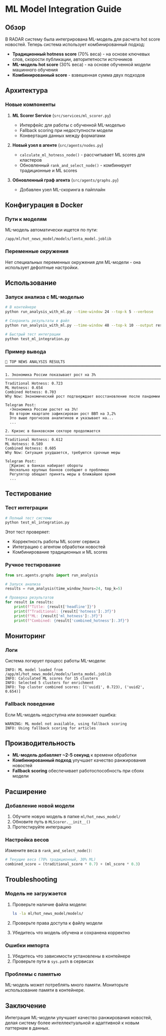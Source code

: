 # ML Model Integration Guide

## Обзор

В RADAR систему была интегрирована ML-модель для расчета hot score новостей. Теперь система использует комбинированный подход:

- **Традиционный hotness score** (70% веса) - на основе ключевых слов, скорости публикации, авторитетности источников
- **ML-модель hot score** (30% веса) - на основе обученной модели машинного обучения
- **Комбинированный score** - взвешенная сумма двух подходов

## Архитектура

### Новые компоненты

1. **ML Scorer Service** (`src/services/ml_scorer.py`)
   - Интерфейс для работы с обученной ML-моделью
   - Fallback scoring при недоступности модели
   - Конвертация данных между форматами

2. **Новый узел в агенте** (`src/agents/nodes.py`)
   - `calculate_ml_hotness_node()` - рассчитывает ML scores для кластеров
   - Обновленный `rank_and_select_node()` - комбинирует традиционные и ML scores

3. **Обновленный граф агента** (`src/agents/graphs.py`)
   - Добавлен узел ML-скоринга в пайплайн

## Конфигурация в Docker

### Пути к моделям

ML-модель автоматически ищется по пути:
```
/app/ml/hot_news_model/models/lenta_model.joblib
```

### Переменные окружения

Нет специальных переменных окружения для ML-модели - она использует дефолтные настройки.

## Использование

### Запуск анализа с ML-моделью

```bash
# В контейнере
python run_analysis_with_ml.py --time-window 24 --top-k 5 --verbose

# Сохранить результаты в файл
python run_analysis_with_ml.py --time-window 48 --top-k 10 --output results.json

# Быстрый тест интеграции
python test_ml_integration.py
```

### Пример вывода

```
📰 TOP NEWS ANALYSIS RESULTS
════════════════════════════════════════════════════════════════════════════════

1. Экономика России показывает рост на 3%
────────────────────────────────────────────────────────────────────────────────
Traditional Hotness: 0.723
ML Hotness: 0.654
Combined Hotness: 0.703
Why Now: Экономический рост подтверждает восстановление после пандемии

Telegram Post:
  ⚡️Экономика России растет на 3%!
  Во втором квартале зафиксирован рост ВВП на 3,2%
  Это выше прогнозов аналитиков и указывает на...
  ...

2. Кризис в банковском секторе продолжается
────────────────────────────────────────────────────────────────────────────────
Traditional Hotness: 0.612
ML Hotness: 0.589
Combined Hotness: 0.605
Why Now: Ситуация ухудшается, требуются срочные меры

Telegram Post:
  🚨Кризис в банках набирает обороты
  Несколько крупных банков сообщают о проблемах
  Регулятор обещает принять меры в ближайшее время
  ...
```

## Тестирование

### Тест интеграции

```bash
# Полный тест системы
python test_ml_integration.py
```

Этот тест проверяет:
- Корректность работы ML scorer сервиса
- Интеграцию с агентом обработки новостей
- Комбинирование традиционных и ML scores

### Ручное тестирование

```python
from src.agents.graphs import run_analysis

# Запуск анализа
results = run_analysis(time_window_hours=24, top_k=5)

# Проверка результатов
for result in results:
    print(f"Title: {result['headline']}")
    print(f"Traditional: {result['hotness']:.3f}")
    print(f"ML: {result['ml_hotness']:.3f}")
    print(f"Combined: {result['combined_hotness']:.3f}")
```

## Мониторинг

### Логи

Система логирует процесс работы ML-модели:

```
INFO: ML model loaded from /app/ml/hot_news_model/models/lenta_model.joblib
INFO: Calculated ML scores for 15 clusters
INFO: Selected 5 clusters for enrichment
INFO: Top cluster combined scores: [('uuid1', 0.723), ('uuid2', 0.654)]
```

### Fallback поведение

Если ML-модель недоступна или возникает ошибка:

```
WARNING: ML model not available, using fallback scoring
INFO: Using fallback scoring for articles
```

## Производительность

- **ML-модель добавляет ~2-5 секунд** к времени обработки
- **Комбинированный подход** улучшает качество ранжирования новостей
- **Fallback scoring** обеспечивает работоспособность при сбоях модели

## Расширение

### Добавление новой модели

1. Обучите новую модель в папке `ml/hot_news_model/`
2. Обновите путь в `MLScorer.__init__()`
3. Протестируйте интеграцию

### Настройка весов

Измените веса в `rank_and_select_node()`:

```python
# Текущие веса (70% традиционный, 30% ML)
combined_score = (traditional_score * 0.7) + (ml_score * 0.3)
```

## Troubleshooting

### Модель не загружается

1. Проверьте наличие файла модели:
   ```bash
   ls -la ml/hot_news_model/models/
   ```

2. Проверьте права доступа к файлу модели

3. Убедитесь что модель обучена и сохранена корректно

### Ошибки импорта

1. Убедитесь что зависимости установлены в контейнере
2. Проверьте пути в `sys.path` в сервисах

### Проблемы с памятью

ML-модель может потреблять много памяти. Мониторьте использование памяти в контейнере.

## Заключение

Интеграция ML-модели улучшает качество ранжирования новостей, делая систему более интеллектуальной и адаптивной к новым паттернам в данных.
